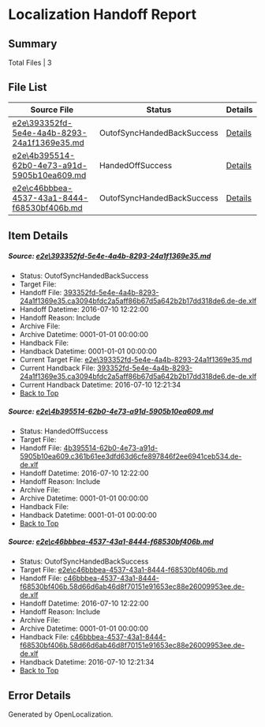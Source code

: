 # <a name='report-top'></a> Localization Handoff Report

## Summary
 Total Files | 3

## File List
 Source File | Status | Details 
 ----------- | ------ | ------- 
 [e2e\393352fd-5e4e-4a4b-8293-24a1f1369e35.md](https://github.com/OpenLocalizationTestOrg/oltest/blob/aa6e8cfdbbb3f5605ef71c8e1655d75cfdf963f6/e2e/393352fd-5e4e-4a4b-8293-24a1f1369e35.md) | OutofSyncHandedBackSuccess | [Details](#6eaa377f7c8690d00cd2ec527bcb0d4857e48d692)
 [e2e\4b395514-62b0-4e73-a91d-5905b10ea609.md](https://github.com/OpenLocalizationTestOrg/oltest/blob/7cd893088e6f188d4f05a0cc87d9954a3bc75190/e2e/4b395514-62b0-4e73-a91d-5905b10ea609.md) | HandedOffSuccess | [Details](#46e770f6cd669ced9ce7718ace76f7e664ba8bee3)
 [e2e\c46bbbea-4537-43a1-8444-f68530bf406b.md](https://github.com/OpenLocalizationTestOrg/oltest/blob/42befc167e975e115a227ff5dfc82c7dad03a8c2/e2e/c46bbbea-4537-43a1-8444-f68530bf406b.md) | OutofSyncHandedBackSuccess | [Details](#da20fa2524bf2d690389a9c2a1f9380a38d482436)

## Item Details
##### <a name='6eaa377f7c8690d00cd2ec527bcb0d4857e48d692'></a> Source: [e2e\393352fd-5e4e-4a4b-8293-24a1f1369e35.md](https://github.com/OpenLocalizationTestOrg/oltest/blob/aa6e8cfdbbb3f5605ef71c8e1655d75cfdf963f6/e2e/393352fd-5e4e-4a4b-8293-24a1f1369e35.md)
* Status: OutofSyncHandedBackSuccess
* Target File: 
* Handoff File: [393352fd-5e4e-4a4b-8293-24a1f1369e35.ca3094bfdc2a5aff86b67d5a642b2b17dd318de6.de-de.xlf](https://github.com/OpenLocalizationTestOrg/olhandoff-e2e/blob/d8158fb1f1ae19b4a5412a940ad5a32daab1e65f/ol-handoff/OpenLocalizationTestOrg/oltest-dede-fly/ci/mt/393352fd-5e4e-4a4b-8293-24a1f1369e35.ca3094bfdc2a5aff86b67d5a642b2b17dd318de6.de-de.xlf)
* Handoff Datetime: 2016-07-10 12:22:00
* Handoff Reason: Include
* Archive File: 
* Archive Datetime: 0001-01-01 00:00:00
* Handback File: 
* Handback Datetime: 0001-01-01 00:00:00
* Current Target File: [e2e\393352fd-5e4e-4a4b-8293-24a1f1369e35.md](https://github.com/OpenLocalizationTestOrg/oltest-dede-fly/blob/a8a0e1ed3ca8c0f2a7bf2076d31b67d2f39f8169/e2e/393352fd-5e4e-4a4b-8293-24a1f1369e35.md)
* Current Handback File: [393352fd-5e4e-4a4b-8293-24a1f1369e35.ca3094bfdc2a5aff86b67d5a642b2b17dd318de6.de-de.xlf](https://github.com/OpenLocalizationTestOrg/olhandback-e2e/blob/f1db0ce55a666de89b570b6e2a8b6421bef3d0da/ol-handback/OpenLocalizationTestOrg/oltest-dede-fly/ci/ht/393352fd-5e4e-4a4b-8293-24a1f1369e35.ca3094bfdc2a5aff86b67d5a642b2b17dd318de6.de-de.xlf)
* Current Handback Datetime: 2016-07-10 12:21:34
* [Back to Top](#report-top)

##### <a name='46e770f6cd669ced9ce7718ace76f7e664ba8bee3'></a> Source: [e2e\4b395514-62b0-4e73-a91d-5905b10ea609.md](https://github.com/OpenLocalizationTestOrg/oltest/blob/7cd893088e6f188d4f05a0cc87d9954a3bc75190/e2e/4b395514-62b0-4e73-a91d-5905b10ea609.md)
* Status: HandedOffSuccess
* Target File: 
* Handoff File: [4b395514-62b0-4e73-a91d-5905b10ea609.c361b61ee3dfd63d6cfe897846f2ee6941ceb534.de-de.xlf](https://github.com/OpenLocalizationTestOrg/olhandoff-e2e/blob/d8158fb1f1ae19b4a5412a940ad5a32daab1e65f/ol-handoff/OpenLocalizationTestOrg/oltest-dede-fly/ci/mt/4b395514-62b0-4e73-a91d-5905b10ea609.c361b61ee3dfd63d6cfe897846f2ee6941ceb534.de-de.xlf)
* Handoff Datetime: 2016-07-10 12:22:00
* Handoff Reason: Include
* Archive File: 
* Archive Datetime: 0001-01-01 00:00:00
* Handback File: 
* Handback Datetime: 0001-01-01 00:00:00
* [Back to Top](#report-top)

##### <a name='da20fa2524bf2d690389a9c2a1f9380a38d482436'></a> Source: [e2e\c46bbbea-4537-43a1-8444-f68530bf406b.md](https://github.com/OpenLocalizationTestOrg/oltest/blob/42befc167e975e115a227ff5dfc82c7dad03a8c2/e2e/c46bbbea-4537-43a1-8444-f68530bf406b.md)
* Status: OutofSyncHandedBackSuccess
* Target File: [e2e\c46bbbea-4537-43a1-8444-f68530bf406b.md](https://github.com/OpenLocalizationTestOrg/oltest-dede-fly/blob/a8a0e1ed3ca8c0f2a7bf2076d31b67d2f39f8169/e2e/c46bbbea-4537-43a1-8444-f68530bf406b.md)
* Handoff File: [c46bbbea-4537-43a1-8444-f68530bf406b.58d66d6ab46d8f70151e91653ec88e26009953ee.de-de.xlf](https://github.com/OpenLocalizationTestOrg/olhandoff-e2e/blob/d8158fb1f1ae19b4a5412a940ad5a32daab1e65f/ol-handoff/OpenLocalizationTestOrg/oltest-dede-fly/ci/mt/c46bbbea-4537-43a1-8444-f68530bf406b.58d66d6ab46d8f70151e91653ec88e26009953ee.de-de.xlf)
* Handoff Datetime: 2016-07-10 12:22:00
* Handoff Reason: Include
* Archive File: 
* Archive Datetime: 0001-01-01 00:00:00
* Handback File: [c46bbbea-4537-43a1-8444-f68530bf406b.58d66d6ab46d8f70151e91653ec88e26009953ee.de-de.xlf](https://github.com/OpenLocalizationTestOrg/olhandback-e2e/blob/f1db0ce55a666de89b570b6e2a8b6421bef3d0da/ol-handback/OpenLocalizationTestOrg/oltest-dede-fly/ci/ht/c46bbbea-4537-43a1-8444-f68530bf406b.58d66d6ab46d8f70151e91653ec88e26009953ee.de-de.xlf)
* Handback Datetime: 2016-07-10 12:21:34
* [Back to Top](#report-top)


## Error Details

Generated by OpenLocalization.
